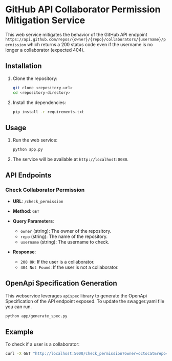 # GitHub API Collaborator Permission Mitigation Service

This web service mitigates the behavior of the GitHub API endpoint `https://api.github.com/repos/{owner}/{repo}/collaborators/{username}/permission` which returns a 200 status code even if the username is no longer a collaborator (expected 404).

## Installation

1. Clone the repository:
    ```sh
    git clone <repository-url>
    cd <repository-directory>
    ```

2. Install the dependencies:
    ```sh
    pip install -r requirements.txt
    ```

## Usage

1. Run the web service:
    ```sh
    python app.py
    ```

2. The service will be available at `http://localhost:8080`.

## API Endpoints

### Check Collaborator Permission

- **URL**: `/check_permission`
- **Method**: `GET`
- **Query Parameters**:
    - `owner` (string): The owner of the repository.
    - `repo` (string): The name of the repository.
    - `username` (string): The username to check.

- **Response**:
    - `200 OK`: If the user is a collaborator.
    - `404 Not Found`: If the user is not a collaborator.

## OpenApi Specification Generation

This webservice leverages `apispec` library to generate the OpenApi Specification of the API endpoint exposed. To update the swagger.yaml file you can run.

```sh
python app/generate_spec.py
```

## Example

To check if a user is a collaborator:

```sh
curl -X GET "http://localhost:5000/check_permission?owner=octocat&repo=Hello-World&username=someuser"